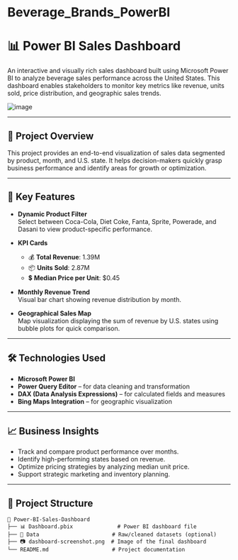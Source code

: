 # Beverage_Brands_PowerBI

# 📊 Power BI Sales Dashboard

An interactive and visually rich sales dashboard built using Microsoft Power BI to analyze beverage sales performance across the United States. This dashboard enables stakeholders to monitor key metrics like revenue, units sold, price distribution, and geographic sales trends.

![image](https://github.com/user-attachments/assets/f5ada542-0986-4e00-976b-c1adb51a189e) 

---

## 🚀 Project Overview

This project provides an end-to-end visualization of sales data segmented by product, month, and U.S. state. It helps decision-makers quickly grasp business performance and identify areas for growth or optimization.

---

## 📌 Key Features

- **Dynamic Product Filter**  
  Select between Coca-Cola, Diet Coke, Fanta, Sprite, Powerade, and Dasani to view product-specific performance.

- **KPI Cards**  
  - 💰 **Total Revenue**: 1.39M  
  - 📦 **Units Sold**: 2.87M  
  - 💲 **Median Price per Unit**: $0.45  

- **Monthly Revenue Trend**  
  Visual bar chart showing revenue distribution by month.

- **Geographical Sales Map**  
  Map visualization displaying the sum of revenue by U.S. states using bubble plots for quick comparison.

---

## 🛠 Technologies Used

- **Microsoft Power BI**
- **Power Query Editor** – for data cleaning and transformation
- **DAX (Data Analysis Expressions)** – for calculated fields and measures
- **Bing Maps Integration** – for geographic visualization

---

## 📈 Business Insights

- Track and compare product performance over months.
- Identify high-performing states based on revenue.
- Optimize pricing strategies by analyzing median unit price.
- Support strategic marketing and inventory planning.

---

## 📁 Project Structure

```plaintext
📂 Power-BI-Sales-Dashboard
├── 📊 Dashboard.pbix              # Power BI dashboard file
├── 📁 Data                       # Raw/cleaned datasets (optional)
├── 📷 dashboard-screenshot.png  # Image of the final dashboard
└── README.md                    # Project documentation




